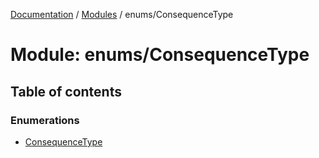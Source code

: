 [Documentation](../README.md) / [Modules](../modules.md) / enums/ConsequenceType

# Module: enums/ConsequenceType

## Table of contents

### Enumerations

- [ConsequenceType](../enums/enums_ConsequenceType.ConsequenceType.md)
